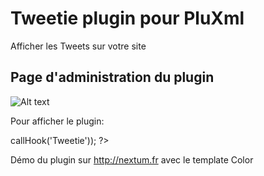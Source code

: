 Tweetie plugin pour PluXml
=========

Afficher les Tweets sur votre site


Page d'administration du plugin
--------------

![Alt text](http://nextum.fr/faq.png)

Pour afficher le plugin:

<?php eval($plxShow->callHook('Tweetie')); ?>


Démo du plugin sur http://nextum.fr  avec le template Color 



